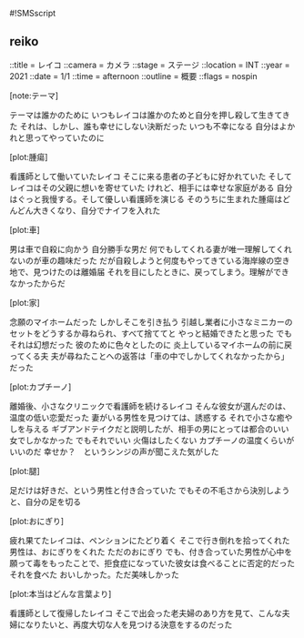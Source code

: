 #!SMSscript

## reiko

::title = レイコ
::camera = カメラ
::stage = ステージ
::location = INT
::year = 2021
::date = 1/1
::time = afternoon
::outline = 概要
::flags = nospin

[note:テーマ]

テーマは誰かのために
いつもレイコは誰かのためと自分を押し殺して生きてきた
それは、しかし、誰も幸せにしない決断だった
いつも不幸になる
自分はよかれと思ってやっていたのに

[plot:腫瘍]

看護師として働いていたレイコ
そこに来る患者の子どもに好かれていた
そしてレイコはその父親に想いを寄せていた
けれど、相手には幸せな家庭がある
自分はぐっと我慢する。そして優しい看護師を演じる
そのうちに生まれた腫瘍はどんどん大きくなり、自分でナイフを入れた

[plot:車]

男は車で自殺に向かう
自分勝手な男だ
何でもしてくれる妻が唯一理解してくれないのが車の趣味だった
だが自殺しようと何度もやってきている海岸線の空き地で、見つけたのは離婚届
それを目にしたときに、戻ってしまう。理解ができなかったからだ

[plot:家]

念願のマイホームだった
しかしそこを引き払う
引越し業者に小さなミニカーのセットをどうするか尋ねられ、すべて捨ててと
やっと結婚できたと思った
でもそれは幻想だった
彼のために色々としたのに
炎上しているマイホームの前に戻ってくる夫
夫が尋ねたことへの返答は「車の中でしかしてくれなかったから」だった

[plot:カプチーノ]

離婚後、小さなクリニックで看護師を続けるレイコ
そんな彼女が選んだのは、温度の低い恋愛だった
妻がいる男性を見つけては、誘惑する
それで小さな癒やしを与える
ギブアンドテイクだと説明したが、相手の男にとっては都合のいい女でしかなかった
でもそれでいい
火傷はしたくない
カプチーノの温度くらいがいいのだ
幸せか？　というシンジの声が聞こえた気がした

[plot:腿]

足だけは好きだ、という男性と付き合っていた
でもその不毛さから決別しようと、自分の足を切る

[plot:おにぎり]

疲れ果てたレイコは、ペンションにたどり着く
そこで行き倒れを拾ってくれた男性は、おにぎりをくれた
ただのおにぎり
でも、付き合っていた男性が心中を願って毒をもったことで、拒食症になっていた彼女は食べることに否定的だった
それを食べた
おいしかった。ただ美味しかった

[plot:本当はどんな言葉より]

看護師として復帰したレイコ
そこで出会った老夫婦のあり方を見て、こんな夫婦になりたいと、再度大切な人を見つける決意をするのだった

